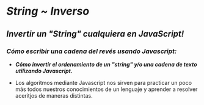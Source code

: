 # **_String ~ Inverso_**

## **_Invertir un "String" cualquiera en JavaScript!_**

### **_Cómo escribir una cadena del revés usando Javascript:_**

- **_Cómo invertir el ordenamiento de un "string" y/o una cadena de texto utilizando Javascript._**

- Los algoritmos mediante Javascript nos sirven para practicar un poco más todos nuestros conocimientos de un lenguaje y aprender a resolver aceritjos de maneras distintas.
